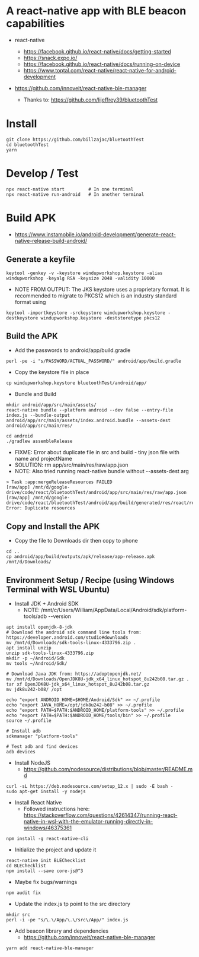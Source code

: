 A react-native app with BLE beacon capabilities
====================================================
* react-native
    * https://facebook.github.io/react-native/docs/getting-started
    * https://snack.expo.io/
    * https://facebook.github.io/react-native/docs/running-on-device
    * https://www.toptal.com/react-native/react-native-for-android-development

* https://github.com/innoveit/react-native-ble-manager
    * Thanks to: https://github.com/lijeffrey39/bluetoothTest

Install
============

```
git clone https://github.com/billzajac/bluetoothTest
cd bluetoothTest
yarn
```

Develop / Test
===============

```
npx react-native start         # In one terminal
npx react-native run-android   # In another terminal
```

Build APK
================

* https://www.instamobile.io/android-development/generate-react-native-release-build-android/

Generate a keyfile
---------------------

```
keytool -genkey -v -keystore windupworkshop.keystore -alias windupworkshop -keyalg RSA -keysize 2048 -validity 10000
```

* NOTE FROM OUTPUT: The JKS keystore uses a proprietary format. It is recommended to migrate to PKCS12 which is an industry standard format using
```
keytool -importkeystore -srckeystore windupworkshop.keystore -destkeystore windupworkshop.keystore -deststoretype pkcs12
```

Build the APK
---------------------

* Add the passwords to android/app/build.gradle
```
perl -pe -i "s/PASSWORD/ACTUAL_PASSWORD/" android/app/build.gradle
```

* Copy the keystore file in place
```
cp windupworkshop.keystore bluetoothTest/android/app/
```

* Bundle and Build
```
mkdir android/app/src/main/assets/
react-native bundle --platform android --dev false --entry-file index.js --bundle-output android/app/src/main/assets/index.android.bundle --assets-dest android/app/src/main/res/

cd android
./gradlew assembleRelease
```

* FIXME: Error about duplicate file in src and build - tiny json file with name and projectName
* SOLUTION: rm app/src/main/res/raw/app.json
* NOTE: Also tried running react-native bundle without --assets-dest arg
```
> Task :app:mergeReleaseResources FAILED
[raw/app] /mnt/d/google-drive/code/react/bluetoothTest/android/app/src/main/res/raw/app.json    [raw/app] /mnt/d/google-drive/code/react/bluetoothTest/android/app/build/generated/res/react/release/raw/app.json: Error: Duplicate resources
```

Copy and Install the APK
---------------------

* Copy the file to Downloads dir then copy to phone
```
cd ..
cp android/app/build/outputs/apk/release/app-release.apk /mnt/d/Downloads/
```


Environment Setup / Recipe (using Windows Terminal with WSL Ubuntu)
-----------

* Install JDK + Android SDK
    * NOTE: /mnt/c/Users/William/AppData/Local/Android/sdk/platform-tools/adb --version
```
apt install openjdk-8-jdk
# Download the android sdk command line tools from: https://developer.android.com/studio#downloads
mv /mnt/d/Downloads/sdk-tools-linux-4333796.zip .
apt install unzip
unzip sdk-tools-linux-4333796.zip
mkdir -p ~/Android/Sdk
mv tools ~/Android/Sdk/

# Download Java JDK from: https://adoptopenjdk.net/
mv /mnt/d/Downloads/OpenJDK8U-jdk_x64_linux_hotspot_8u242b08.tar.gz .
tar xf OpenJDK8U-jdk_x64_linux_hotspot_8u242b08.tar.gz
mv jdk8u242-b08/ /opt

echo "export ANDROID_HOME=$HOME/Android/Sdk" >> ~/.profile
echo "export JAVA_HOME=/opt/jdk8u242-b08" >> ~/.profile
echo "export PATH=$PATH:$ANDROID_HOME/platform-tools" >> ~/.profile
echo "export PATH=$PATH:$ANDROID_HOME/tools/bin" >> ~/.profile
source ~/.profile

# Install adb
sdkmanager "platform-tools"

# Test adb and find devices
adb devices
```

* Install NodeJS
    * https://github.com/nodesource/distributions/blob/master/README.md
```
curl -sL https://deb.nodesource.com/setup_12.x | sudo -E bash -
sudo apt-get install -y nodejs
```

* Install React Native
    * Followed instructions here: https://stackoverflow.com/questions/42614347/running-react-native-in-wsl-with-the-emulator-running-directly-in-windows/46375361
```
npm install -g react-native-cli
```

* Initialize the project and update it
```
react-native init BLEChecklist
cd BLEChecklist
npm install --save core-js@^3
```

* Maybe fix bugs/warnings
```
npm audit fix
```

* Update the index.js tp point to the src directory
```
mkdir src
perl -i -pe "s/\.\/App/\.\/src\/App/" index.js
```

* Add beacon library and dependencies
    * https://github.com/innoveit/react-native-ble-manager
```
yarn add react-native-ble-manager
```
